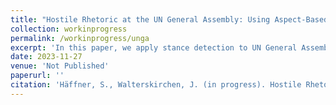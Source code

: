 ```yaml
---
title: "Hostile Rhetoric at the UN General Assembly: Using Aspect-Based Sentiment Analysis to Measure Relations between Member States"
collection: workinprogress
permalink: /workinprogress/unga
excerpt: 'In this paper, we apply stance detection to UN General Assembly speeches.'
date: 2023-11-27
venue: 'Not Published'
paperurl: ''
citation: 'Häffner, S., Walterskirchen, J. (in progress). Hostile Rhetoric at the UN General Assembly: Using Aspect-Based Sentiment Analysis to Measure Relations between Member States'
---
```

